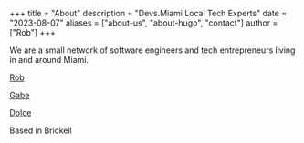 +++
title = "About"
description = "Devs.Miami Local Tech Experts"
date = "2023-08-07"
aliases = ["about-us", "about-hugo", "contact"]
author = ["Rob"]
+++

We are a small network of software engineers and tech entrepreneurs living in and around Miami.

[Rob](https://melroser.com)

[Gabe](https://fluffyguy.com/)

[Dolce](https://debugdynasty.com)

Based in Brickell
